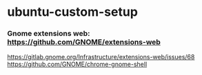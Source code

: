 # ubuntu-custom-setup

### Gnome extensions web: https://github.com/GNOME/extensions-web
https://gitlab.gnome.org/Infrastructure/extensions-web/issues/68
https://github.com/GNOME/chrome-gnome-shell
